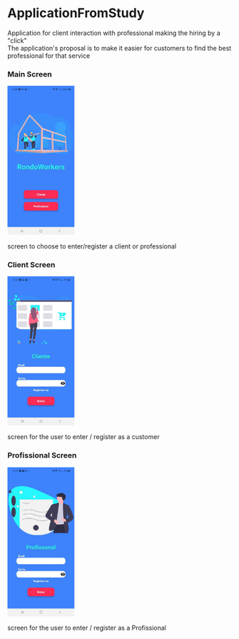 # ApplicationFromStudy

<p>Application for client interaction with professional making the hiring by a "click"</br>
The application's proposal is to make it easier for customers to find the best professional for that service</p>

<div>
<h3>Main Screen</h3>
<img src="./src/assets/imagen1.jpg" width='150'/>
<p>screen to choose to enter/register a client or professional</p>

<h3>Client Screen</h3>
<img src="./src/assets/imagen2.jpg" width='150'/>
<p>screen for the user to enter / register as a customer</p>

<h3>Profissional Screen</h3>
<img src="./src/assets/imagen3.jpg" width='150'/>
<p>screen for the user to enter / register as a Profissional</p>
</div>
